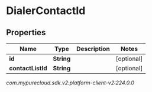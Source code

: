# DialerContactId


## Properties

| Name | Type | Description | Notes |
| ------------ | ------------- | ------------- | ------------- |
| **id** | **String** |  |  [optional] |
| **contactListId** | **String** |  |  [optional] |




_com.mypurecloud.sdk.v2:platform-client-v2:224.0.0_
